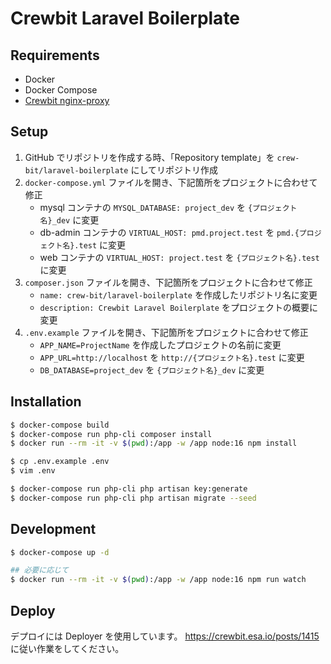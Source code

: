 Crewbit Laravel Boilerplate
===========================

## Requirements

- Docker
- Docker Compose
- [Crewbit nginx-proxy](https://github.com/crew-bit/nginx-proxy.git)

## Setup

1. GitHub でリポジトリを作成する時、「Repository template」を `crew-bit/laravel-boilerplate` にしてリポジトリ作成
1. `docker-compose.yml` ファイルを開き、下記箇所をプロジェクトに合わせて修正
    - mysql コンテナの `MYSQL_DATABASE: project_dev` を `{プロジェクト名}_dev` に変更
    - db-admin コンテナの `VIRTUAL_HOST: pmd.project.test` を `pmd.{プロジェクト名}.test` に変更
    - web コンテナの `VIRTUAL_HOST: project.test` を `{プロジェクト名}.test` に変更
1. `composer.json` ファイルを開き、下記箇所をプロジェクトに合わせて修正
    - `name: crew-bit/laravel-boilerplate` を作成したリポジトリ名に変更
    - `description: Crewbit Laravel Boilerplate` をプロジェクトの概要に変更
1. `.env.example` ファイルを開き、下記箇所をプロジェクトに合わせて修正
    - `APP_NAME=ProjectName` を作成したプロジェクトの名前に変更
    - `APP_URL=http://localhost` を `http://{プロジェクト名}.test` に変更
    - `DB_DATABASE=project_dev` を `{プロジェクト名}_dev` に変更

## Installation

```bash
$ docker-compose build
$ docker-compose run php-cli composer install
$ docker run --rm -it -v $(pwd):/app -w /app node:16 npm install

$ cp .env.example .env
$ vim .env

$ docker-compose run php-cli php artisan key:generate
$ docker-compose run php-cli php artisan migrate --seed
```

## Development

```bash
$ docker-compose up -d

## 必要に応じて
$ docker run --rm -it -v $(pwd):/app -w /app node:16 npm run watch
```

## Deploy

デプロイには Deployer を使用しています。
https://crewbit.esa.io/posts/1415 に従い作業をしてください。
